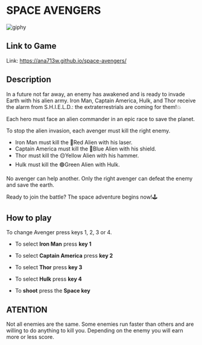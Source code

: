 # SPACE AVENGERS

![giphy](https://i.giphy.com/media/v1.Y2lkPTc5MGI3NjExcWpxd3htaHh4M2NibDBxOHV3emZkNHY0ZXl0NjR2cXNpdHdzazFheiZlcD12MV9pbnRlcm5hbF9naWZfYnlfaWQmY3Q9Zw/S7v0KTxpWQJVZFbRFa/giphy.gif)

## Link to Game
Link: https://ana713w.github.io/space-avengers/

## Description
In a future not far away, an enemy has awakened and is ready to invade Earth with his alien army. Iron Man, Captain America, Hulk, and Thor receive the alarm from S.H.I.E.L.D.: the extraterrestrials are coming for them!💥

Each hero must face an alien commander in an epic race to save the planet.

To stop the alien invasion, each avenger must kill the right enemy.
- Iron Man must kill the 🔴Red Alien with his laser.
- Captain America must kill the 🔵Blue Alien with his shield.
- Thor must kill the 🟡Yellow Alien with his hammer.
- Hulk must kill the 🟢Green Alien with Hulk.

No avenger can help another. Only the right avenger can defeat the enemy and save the earth.

Ready to join the battle? The space adventure begins now!🕹️

## How to play
To change Avenger press keys 1, 2, 3 or 4.
- To select **Iron Man** press **key 1**
- To select **Captain America** press **key 2**
- To select **Thor** press **key 3**
- To select **Hulk** press **key 4**

- To **shoot** press the **Space key**

## ATENTION
Not all enemies are the same.
Some enemies run faster than others and are willing to do anything to kill you.
Depending on the enemy you will earn more or less score.
